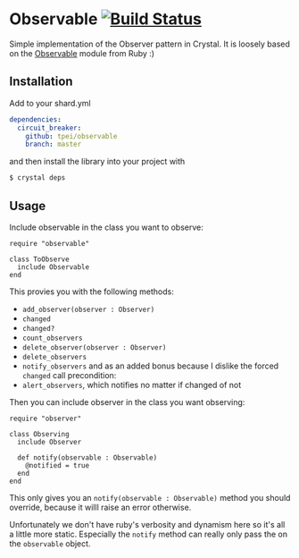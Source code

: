 # Observable [![Build Status](https://travis-ci.org/TPei/observable.svg?branch=master)](https://travis-ci.org/TPei/observable)
Simple implementation of the Observer pattern in Crystal. It is loosely based on the [Observable](http://ruby-doc.org/stdlib-2.0.0/libdoc/observer/rdoc/Observable.html) module from Ruby :)

## Installation

Add to your shard.yml

```yaml
dependencies:
  circuit_breaker:
    github: tpei/observable
    branch: master
```

and then install the library into your project with

```bash
$ crystal deps
```

## Usage

Include observable in the class you want to observe:

```crystal
require "observable"

class ToObserve
  include Observable
end
```
This provies you with the following methods:
- `add_observer(observer : Observer)`
- `changed`
- `changed?`
- `count_observers`
- `delete_observer(observer : Observer)`
- `delete_observers`
- `notify_observers`
and as an added bonus because I dislike the forced `changed` call precondition:
- `alert_observers`, which notifies no matter if changed of not


Then you can include observer in the class you want observing:

```crystal
require "observer"

class Observing
  include Observer

  def notify(observable : Observable)
    @notified = true
  end
end
```
This only gives you an `notify(observable : Observable)` method you should override, because it willl raise an error otherwise.

Unfortunately we don't have ruby's verbosity and dynamism here so it's all a little more static. Especially the `notify` method can really only pass the on the `observable` object.
